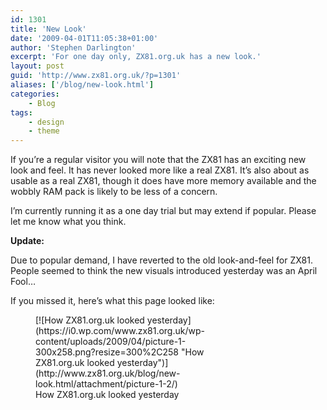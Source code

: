 ```yaml
---
id: 1301
title: 'New Look'
date: '2009-04-01T11:05:38+01:00'
author: 'Stephen Darlington'
excerpt: 'For one day only, ZX81.org.uk has a new look.'
layout: post
guid: 'http://www.zx81.org.uk/?p=1301'
aliases: ['/blog/new-look.html']
categories:
    - Blog
tags:
    - design
    - theme
---
```


If you’re a regular visitor you will note that the ZX81 has an exciting new look and feel. It has never looked more like a real ZX81. It’s also about as usable as a real ZX81, though it does have more memory available and the wobbly RAM pack is likely to be less of a concern.

I’m currently running it as a one day trial but may extend if popular. Please let me know what you think.

**Update:**

Due to popular demand, I have reverted to the old look-and-feel for ZX81. People seemed to think the new visuals introduced yesterday was an April Fool…

If you missed it, here’s what this page looked like:

<figure aria-describedby="caption-attachment-1307" class="wp-caption aligncenter" id="attachment_1307" style="width: 300px">[![How ZX81.org.uk looked yesterday](https://i0.wp.com/www.zx81.org.uk/wp-content/uploads/2009/04/picture-1-300x258.png?resize=300%2C258 "How ZX81.org.uk looked yesterday")](http://www.zx81.org.uk/blog/new-look.html/attachment/picture-1-2/)<figcaption class="wp-caption-text" id="caption-attachment-1307">How ZX81.org.uk looked yesterday</figcaption></figure>